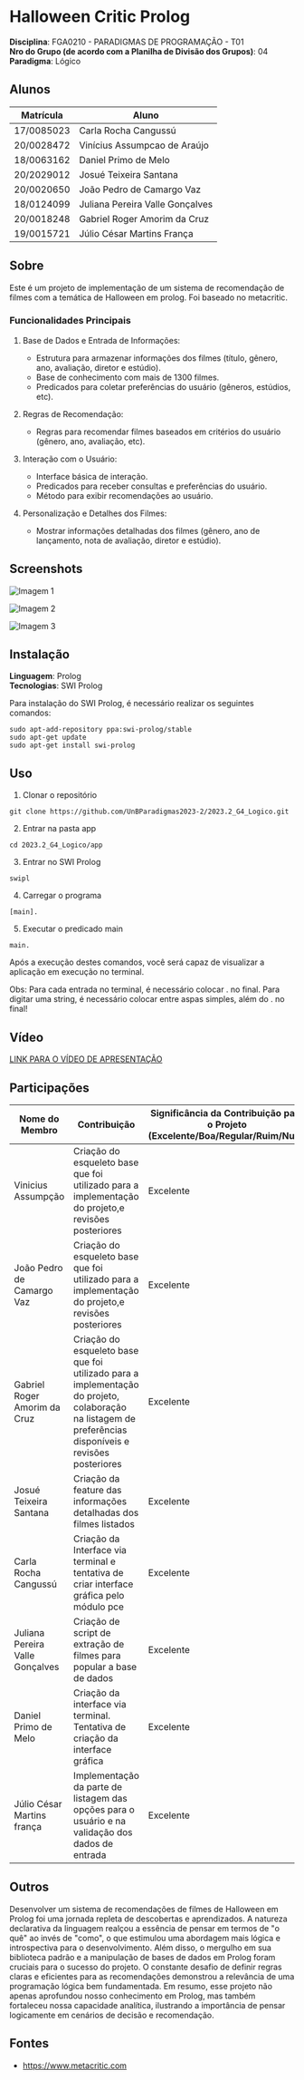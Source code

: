 # Halloween Critic Prolog

**Disciplina**: FGA0210 - PARADIGMAS DE PROGRAMAÇÃO - T01 <br>
**Nro do Grupo (de acordo com a Planilha de Divisão dos Grupos)**: 04<br>
**Paradigma**: Lógico <br>

## Alunos
|Matrícula | Aluno |
| -- | -- |
| 17/0085023 |  Carla Rocha Cangussú |
| 20/0028472 |  Vinícius Assumpcao de Araújo |
| 18/0063162 |  Daniel Primo de Melo |
| 20/2029012 |  Josué Teixeira Santana |
| 20/0020650 |  João Pedro de Camargo Vaz |
| 18/0124099 |  Juliana Pereira Valle Gonçalves |
| 20/0018248 |  Gabriel Roger Amorim da Cruz |
| 19/0015721 |  Júlio César Martins França |

## Sobre 
Este é um projeto de implementação de um sistema de recomendação de filmes com a temática de Halloween em prolog. Foi baseado no metacritic.   

### Funcionalidades Principais
1. Base de Dados e Entrada de Informações:
    - Estrutura para armazenar informações dos filmes (título, gênero, ano, avaliação, diretor e estúdio).
    - Base de conhecimento com mais de 1300 filmes.
    - Predicados para coletar preferências do usuário (gêneros, estúdios, etc).
  
2. Regras de Recomendação:
    - Regras para recomendar filmes baseados em critérios do usuário (gênero, ano, avaliação, etc).

3. Interação com o Usuário:
    - Interface básica de interação.
    - Predicados para receber consultas e preferências do usuário.
    - Método para exibir recomendações ao usuário.

4. Personalização e Detalhes dos Filmes:
    - Mostrar informações detalhadas dos filmes (gênero, ano de lançamento, nota de avaliação, diretor e estúdio).

## Screenshots

![Imagem 1](./assets/Captura1.png)

![Imagem 2](./assets/Captura2.png)

![Imagem 3](./assets/Captura3.png)

## Instalação 
**Linguagem**: Prolog<br>
**Tecnologias**: SWI Prolog<br>

Para instalação do SWI Prolog, é necessário realizar os seguintes comandos:

```
sudo apt-add-repository ppa:swi-prolog/stable
sudo apt-get update
sudo apt-get install swi-prolog
```

## Uso 

1. Clonar o repositório

```
git clone https://github.com/UnBParadigmas2023-2/2023.2_G4_Logico.git
```

2. Entrar na pasta app

```
cd 2023.2_G4_Logico/app
```

3. Entrar no SWI Prolog

```
swipl
```

4. Carregar o programa

```
[main].
```

5. Executar o predicado main

```
main.
```

Após a execução destes comandos, você será capaz de visualizar a aplicação em execução no terminal. 

Obs: Para cada entrada no terminal, é necessário colocar . no final. Para digitar uma string, é necessário colocar entre aspas simples, além do . no final!

## Vídeo
 [LINK PARA O VÍDEO DE APRESENTAÇÃO](https://youtu.be/MCJYWCsv1XE)
## Participações

|Nome do Membro | Contribuição | Significância da Contribuição para o Projeto (Excelente/Boa/Regular/Ruim/Nula) |
| -- | -- | -- |
| Vinicius Assumpção  |  Criação do esqueleto base que foi utilizado para a implementação do projeto,e revisões posteriores  | Excelente |
| João Pedro de Camargo Vaz  |  Criação do esqueleto base que foi utilizado para a implementação do projeto,e revisões posteriores | Excelente |
| Gabriel Roger Amorim da Cruz | Criação do esqueleto base que foi utilizado para a implementação do projeto, colaboração na listagem de preferências disponíveis e revisões posteriores | Excelente | 
| Josué Teixeira Santana | Criação da feature das informações detalhadas dos filmes listados | Excelente |
| Carla Rocha Cangussú | Criação da Interface via terminal e tentativa de criar interface gráfica pelo módulo pce| Excelente |
| Juliana Pereira Valle Gonçalves | Criação de script de extração de filmes para popular a base de dados | Excelente |
| Daniel Primo de Melo  | Criação da interface via terminal. Tentativa de criação da interface gráfica | Excelente |
| Júlio César Martins frança | Implementação da parte de listagem das opções para o usuário e na validação dos dados de entrada | Excelente |

## Outros 

Desenvolver um sistema de recomendações de filmes de Halloween em Prolog foi uma jornada repleta de descobertas e aprendizados. A natureza declarativa da linguagem realçou a essência de pensar em termos de "o quê" ao invés de "como", o que estimulou uma abordagem mais lógica e introspectiva para o desenvolvimento. Além disso, o mergulho em sua biblioteca padrão e a manipulação de bases de dados em Prolog foram cruciais para o sucesso do projeto. O constante desafio de definir regras claras e eficientes para as recomendações demonstrou a relevância de uma programação lógica bem fundamentada. Em resumo, esse projeto não apenas aprofundou nosso conhecimento em Prolog, mas também fortaleceu nossa capacidade analítica, ilustrando a importância de pensar logicamente em cenários de decisão e recomendação.

## Fontes
- https://www.metacritic.com
